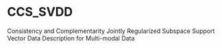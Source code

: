# CCS_SVDD
Consistency and Complementarity Jointly Regularized Subspace Support Vector Data Description for Multi-modal Data
